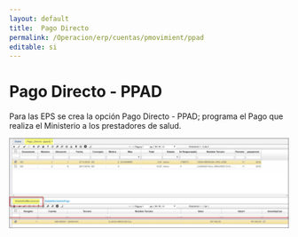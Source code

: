 ```yaml
---
layout: default  
title:  Pago Directo  
permalink: /Operacion/erp/cuentas/pmovimient/ppad  
editable: si  
---  
```


# Pago Directo - PPAD  

Para las EPS se crea la opción Pago Directo - PPAD; programa el Pago que realiza el Ministerio a los prestadores de salud.  

![](ppad1.png)  





